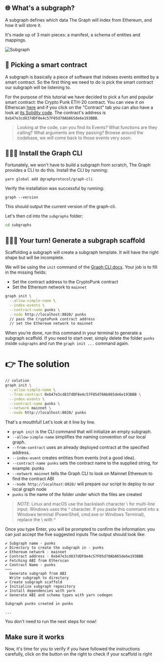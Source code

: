 ## 🌐 What's a subgraph?

A subgraph defines which data The Graph will index from Ethereum, and how it will store it.

It's made up of 3 main pieces: a manifest, a schema of entities and mappings.

![Subgraph](https://user-images.githubusercontent.com/206753/136592063-56dcf0ef-2763-454a-ad46-9f8100ef112e.png)

## 🤝 Picking a smart contract

A subgraph is basically a piece of software that indexes events emitted by a smart contract. So the first thing we need to do is pick the smart contract our subgraph will be listening to.

For the purpose of this tutorial we have decided to pick a fun and popular smart contract: the Crypto Punk ETH-20 contract. You can view it on Etherscan [here](https://etherscan.io/address/0xb47e3cd837dDF8e4c57F05d70Ab865de6e193BBB) and if you click on the "Contract" tab you can also have a look at [its Solidity code](https://etherscan.io/address/0xb47e3cd837dDF8e4c57F05d70Ab865de6e193BBB). The contract's address is `0xb47e3cd837dDF8e4c57F05d70Ab865de6e193BBB`.

> Looking at the code, can you find its Events? What functions are they calling? What arguments are they passing? Browse around the codebase, we will come back to those events very soon.

## 🧑🏼‍💻 Install the Graph CLI 

Fortunately, we won't have to build a subgraph from scratch, The Graph provides a CLI to do this. Install the CLI by running:

```text
yarn global add @graphprotocol/graph-cli
```

Verify the installation was successful by running:

```text
graph --version
```

This should output the current version of the graph-cli.

Let's then cd into the `subgraphs` folder:

```sh
cd subgraphs
```

## 🧑🏼‍💻 Your turn! Generate a subgraph scaffold

Scaffolding a subgraph will create a subgraph template. It will have the right shape but will be incomplete.

We will be using the `init` command of the [Graph CLI docs](https://github.com/graphprotocol/graph-cli). Your job is to fill in the missing fields:
- Set the contract address to the CryptoPunk contract
- Set the Ethereum network to `mainnet`

```sh
graph init \
  --allow-simple-name \
  --index-events \
  --contract-name punks \
  --node http://localhost:8020/ punks
  // pass the CryptoPunk contract address
  // set the Ethereum network to mainnet
```

When you're done, run this command in your terminal to generate a subgraph scaffold.
If you need to start over, simply delete the folder `punks` inside `subgraphs` and run the `graph init ...` command again.

# 👉 The solution

```sh
// solution
graph init \
  --allow-simple-name \
  --from-contract 0xb47e3cd837dDF8e4c57F05d70Ab865de6e193BBB \
  --index-events \
  --contract-name punks \
  --network mainnet \
  --node http://localhost:8020/ punks
```

That's a mouthful! Let's look at it line by line.

- `graph init` is the CLI command that will initialize an empty subgraph.
- `--allow-simple-name` simplifies the naming convention of our local graph.
- `--from-contract` uses an already deployed contract at the specified address.
- `--index-event` creates entities from events (not a good idea).
- `--contract-name punks` sets the contract name to the supplied string, for example: punks
- `--network mainnet` tells the Graph CLI to look on Mainnet Ethereum to find the contract ABI
- `--node http://localhost:8020/` will prepare our script to deploy to our local graph node
- `punks` is the name of the folder under which the files are created

> _NOTE_: Linux and macOS use the backslash character \ for multi-line input. Windows uses the ^ character. If you paste this command into a Windows terminal (PowerShell, cmd.exe or Windows Terminal), replace the \ with ^

Once you type Enter, you will be prompted to confirm the information: you can just accept the five suggested inputs The output should look like:

```text
✔ Subgraph name · punks
✔ Directory to create the subgraph in · punks
✔ Ethereum network · mainnet
✔ Contract address · 0xb47e3cd837dDF8e4c57F05d70Ab865de6e193BBB
✔ Fetching ABI from Etherscan
✔ Contract Name · punks
———
  Generate subgraph from ABI
  Write subgraph to directory
✔ Create subgraph scaffold
✔ Initialize subgraph repository
✔ Install dependencies with yarn
✔ Generate ABI and schema types with yarn codegen

Subgraph punks created in punks

...
```

You don't need to run the next steps for now!

## Make sure it works

Now, it's time for you to verify if you have followed the instructions carefully, click on the button on the right to check if your scaffold is right
